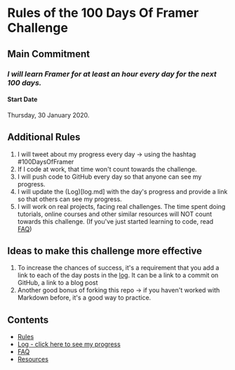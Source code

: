 # Rules of the 100 Days Of Framer Challenge

## Main Commitment

### _I will learn Framer for at least an hour every day for the next 100 days._

#### Start Date

Thursday, 30 January 2020.

## Additional Rules

1. I will tweet about my progress every day -> using the hashtag #100DaysOfFramer
2. If I code at work, that time won't count towards the challenge.
3. I will push code to GitHub every day so that anyone can see my progress.
4. I will update the (Log)[log.md] with the day's progress and provide a link so that others can see my progress.
5. I will work on real projects, facing real challenges. The time spent doing tutorials, online courses and other similar resources will NOT count towards this challenge. (If you've just started learning to code, read [FAQ](FAQ.md))

## Ideas to make this challenge more effective

1. To increase the chances of success, it's a requirement that you add a link to each of the day posts in the [log](log.md). It can be a link to a commit on GitHub, a link to a blog post
2. Another good bonus of forking this repo -> if you haven't worked with Markdown before, it's a good way to practice.

## Contents

-   [Rules](rules.md)
-   [Log - click here to see my progress](log.md)
-   [FAQ](FAQ.md)
-   [Resources](resources.md)
